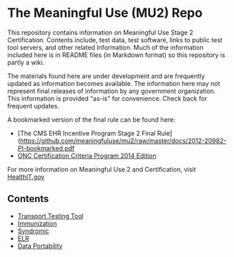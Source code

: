 The Meaningful Use (MU2) Repo
=============================

This repository contains information on Meaningful Use Stage 2 Certification. 
Contents include, test data, test software, links to public test tool servers, 
and other related Information. Much of the information included here is 
in README files (in Markdown format) so this repository is partly a wiki.

The materials found here are under development and are frequently updated 
as information becomes available.  The information here may not represent 
final releases of information by any government organization. This information
is provided "as-is" for convenience.  Check back for frequent updates.

A bookmarked version of the final rule can be found here:

+ [The CMS EHR Incentive Program Stage 2 Final Rule](https://github.com/meaningfuluse/mu2/raw/master/docs/2012-20982-PI-bookmarked.pdf
+ [ONC Certification Criteria Program 2014 Edition](https://github.com/meaningfuluse/mu2/raw/master/docs/2012-21050-bookmarked.pdf)


For more information on Meaningful Use 2 and Certification, visit
[HealthIT.gov](http://healthit.gov)

Contents
--------
+ [Transport Testing Tool](mu2/tree/master/transport)
+ [Immunization](mu2/tree/master/immunization)
+ [Syndromic](mu2/tree/master/syndromic)
+ [ELR](mu2/tree/master/elr)
+ [Data Portability](mu2/tree/master/data-portability)


